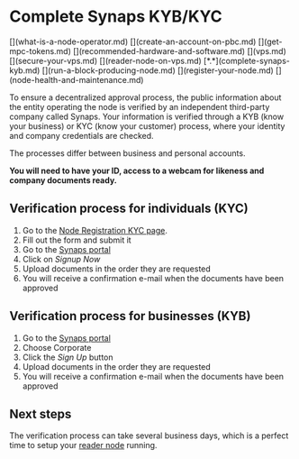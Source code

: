 # Complete Synaps KYB/KYC
<div class="dot-navigation" markdown>
   [](what-is-a-node-operator.md)
   [](create-an-account-on-pbc.md)
   [](get-mpc-tokens.md)
   [](recommended-hardware-and-software.md)
   [](vps.md)
   [](secure-your-vps.md)
   [](reader-node-on-vps.md)
   [*.*](complete-synaps-kyb.md)
   [](run-a-block-producing-node.md)
   [](register-your-node.md)
   [](node-health-and-maintenance.md)
</div>


To ensure a decentralized approval process, the public information about the entity operating the node is verified by an independent third-party company called Synaps.
Your information is verified through a KYB (know your business) or KYC (know your customer) process, where your identity and company credentials are checked.

The processes differ between business and personal accounts.

**You will need to have your ID, access to a webcam for likeness and company documents ready.**


## Verification process for individuals (KYC)

1. Go to the [Node Registration KYC page](https://browser.partisiablockchain.com/node-registration).
1. Fill out the form and submit it
1. Go to the [Synaps portal](https://partisiablockchain-kyc.synaps.me/)        
1. Click on *Signup Now*    
1. Upload documents in the order they are requested    
1. You will receive a confirmation e-mail when the documents have been approved    

## Verification process for businesses (KYB)

1. Go to the [Synaps portal](https://partisiablockchain.synaps.me/)
1. Choose Corporate
1. Click the *Sign Up* button
1. Upload documents in the order they are requested  
1. You will receive a confirmation e-mail when the documents have been approved  

## Next steps

The verification process can take several business days, which is a perfect time to setup your [reader node](reader-node-on-vps.md) running.
